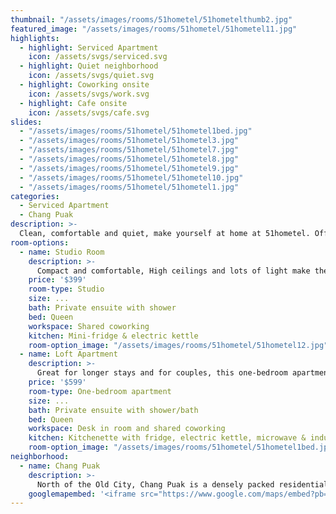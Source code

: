```yaml
---
thumbnail: "/assets/images/rooms/51hometel/51hometelthumb2.jpg"
featured_image: "/assets/images/rooms/51hometel/51hometel11.jpg"
highlights:
  - highlight: Serviced Apartment
    icon: /assets/svgs/serviced.svg
  - highlight: Quiet neighborhood
    icon: /assets/svgs/quiet.svg
  - highlight: Coworking onsite
    icon: /assets/svgs/work.svg
  - highlight: Cafe onsite
    icon: /assets/svgs/cafe.svg
slides:
  - "/assets/images/rooms/51hometel/51hometel1bed.jpg"
  - "/assets/images/rooms/51hometel/51hometel3.jpg"
  - "/assets/images/rooms/51hometel/51hometel7.jpg"
  - "/assets/images/rooms/51hometel/51hometel8.jpg"
  - "/assets/images/rooms/51hometel/51hometel9.jpg"
  - "/assets/images/rooms/51hometel/51hometel10.jpg"
  - "/assets/images/rooms/51hometel/51hometel1.jpg"
categories:
  - Serviced Apartment
  - Chang Puak
description: >-
  Clean, comfortable and quiet, make yourself at home at 51hometel. Offering apartment-style living, this property is great for both short and long stays. The owner is an interior designer by training and has renovated this space in a clean, bright, and modern style. An all-inclusive rate, housekeeping and access to the lobby coworking space adds excellent value for money. Guests can also take advantage of laundry services or visit their cafe and donut shop next door. You have everything you need at home.<br/><br/>51hometel is located little ways away from the action, so you'll want to rent a motorbike to get around or nab one of their free bicycles, but the neighborhood is quiet and has a very local and Thai feeling. Within walking distance you'll find restaurants, bakeries and a highly popular gym. Hope on a motorbike and you'll be in Nimman or the Old city in just 5 minutes.
room-options:
  - name: Studio Room
    description: >-
      Compact and comfortable, High ceilings and lots of light make the space airy and bright. These studio apartments come with a private balcony and an ensuite bathroom with a shower. Rooms have a bed, workspace and tv.
    price: '$399'
    room-type: Studio
    size: ...
    bath: Private ensuite with shower
    bed: Queen
    workspace: Shared coworking
    kitchen: Mini-fridge & electric kettle
    room-option_image: "/assets/images/rooms/51hometel/51hometel12.jpg"
  - name: Loft Apartment
    description: >-
      Great for longer stays and for couples, this one-bedroom apartment is spacious, with a separate living room and bedroom. High ceilings and lots of light make the space airy and comfortable. These apartments come with a private balcony and a small kitchen equipped with a fridge, microwave, and induction cooker (dishware and cookware is also supplied). An ensuite private bath has a combination shower/tub. Rooms have a bed, workspace, tv, couch and bar seating in the kitchenette. This apartment is family-friendly and an extra bed can be added.
    price: '$599'
    room-type: One-bedroom apartment
    size: ...
    bath: Private ensuite with shower/bath
    bed: Queen
    workspace: Desk in room and shared coworking
    kitchen: Kitchenette with fridge, electric kettle, microwave & induction cooker
    room-option_image: "/assets/images/rooms/51hometel/51hometel1bed.jpg"
neighborhood:
  - name: Chang Puak
    description: >-
      North of the Old City, Chang Puak is a densely packed residential neighborhood that runs from Chang Puak Gate to the superhighway. Businesses line the main drag of Chang Puak Road from which a maze of streets branch and wind. The area is very Thai with few businesses catering specifically to tourists - the cheaper prices offerred reflect this. 7-11s, convenience stores, pharmacies and little shops are dotted all around. The largest Westerm-style shopping area in this zone is the Tops supermarket located next to the Novotel. Locals, however, shop at the huge Kat Thanin fresh market nearby which offers fresh produce, meats, and prepared foods as well as household essentials, clothing, and more. Also in this neighborhood is Go Gym, an open air gym highly popular with nomads and expats.
    googlemapembed: '<iframe src="https://www.google.com/maps/embed?pb=!1m18!1m12!1m3!1d3776.7133367909105!2d98.98681521489718!3d18.81092438724053!2m3!1f0!2f0!3f0!3m2!1i1024!2i768!4f13.1!3m3!1m2!1s0x30da3ae98e6f4c37%3A0x55bd255f02fcb172!2sTHE51HOMETEL!5e0!3m2!1sen!2sth!4v1574303013950!5m2!1sen!2sth" width="100%" height="450" frameborder="0" style="border:0;" allowfullscreen=""></iframe>'
---
```

